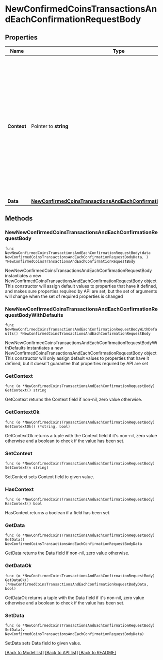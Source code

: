 # NewConfirmedCoinsTransactionsAndEachConfirmationRequestBody

## Properties

Name | Type | Description | Notes
------------ | ------------- | ------------- | -------------
**Context** | Pointer to **string** | In batch situations the user can use the context to correlate responses with requests. This property is present regardless of whether the response was successful or returned as an error. &#x60;context&#x60; is specified by the user. | [optional] 
**Data** | [**NewConfirmedCoinsTransactionsAndEachConfirmationRequestBodyData**](NewConfirmedCoinsTransactionsAndEachConfirmationRequestBodyData.md) |  | 

## Methods

### NewNewConfirmedCoinsTransactionsAndEachConfirmationRequestBody

`func NewNewConfirmedCoinsTransactionsAndEachConfirmationRequestBody(data NewConfirmedCoinsTransactionsAndEachConfirmationRequestBodyData, ) *NewConfirmedCoinsTransactionsAndEachConfirmationRequestBody`

NewNewConfirmedCoinsTransactionsAndEachConfirmationRequestBody instantiates a new NewConfirmedCoinsTransactionsAndEachConfirmationRequestBody object
This constructor will assign default values to properties that have it defined,
and makes sure properties required by API are set, but the set of arguments
will change when the set of required properties is changed

### NewNewConfirmedCoinsTransactionsAndEachConfirmationRequestBodyWithDefaults

`func NewNewConfirmedCoinsTransactionsAndEachConfirmationRequestBodyWithDefaults() *NewConfirmedCoinsTransactionsAndEachConfirmationRequestBody`

NewNewConfirmedCoinsTransactionsAndEachConfirmationRequestBodyWithDefaults instantiates a new NewConfirmedCoinsTransactionsAndEachConfirmationRequestBody object
This constructor will only assign default values to properties that have it defined,
but it doesn't guarantee that properties required by API are set

### GetContext

`func (o *NewConfirmedCoinsTransactionsAndEachConfirmationRequestBody) GetContext() string`

GetContext returns the Context field if non-nil, zero value otherwise.

### GetContextOk

`func (o *NewConfirmedCoinsTransactionsAndEachConfirmationRequestBody) GetContextOk() (*string, bool)`

GetContextOk returns a tuple with the Context field if it's non-nil, zero value otherwise
and a boolean to check if the value has been set.

### SetContext

`func (o *NewConfirmedCoinsTransactionsAndEachConfirmationRequestBody) SetContext(v string)`

SetContext sets Context field to given value.

### HasContext

`func (o *NewConfirmedCoinsTransactionsAndEachConfirmationRequestBody) HasContext() bool`

HasContext returns a boolean if a field has been set.

### GetData

`func (o *NewConfirmedCoinsTransactionsAndEachConfirmationRequestBody) GetData() NewConfirmedCoinsTransactionsAndEachConfirmationRequestBodyData`

GetData returns the Data field if non-nil, zero value otherwise.

### GetDataOk

`func (o *NewConfirmedCoinsTransactionsAndEachConfirmationRequestBody) GetDataOk() (*NewConfirmedCoinsTransactionsAndEachConfirmationRequestBodyData, bool)`

GetDataOk returns a tuple with the Data field if it's non-nil, zero value otherwise
and a boolean to check if the value has been set.

### SetData

`func (o *NewConfirmedCoinsTransactionsAndEachConfirmationRequestBody) SetData(v NewConfirmedCoinsTransactionsAndEachConfirmationRequestBodyData)`

SetData sets Data field to given value.



[[Back to Model list]](../README.md#documentation-for-models) [[Back to API list]](../README.md#documentation-for-api-endpoints) [[Back to README]](../README.md)


